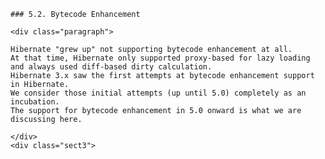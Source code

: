     ### 5.2. Bytecode Enhancement

    <div class="paragraph">

    Hibernate "grew up" not supporting bytecode enhancement at all.
    At that time, Hibernate only supported proxy-based for lazy loading and always used diff-based dirty calculation.
    Hibernate 3.x saw the first attempts at bytecode enhancement support in Hibernate.
    We consider those initial attempts (up until 5.0) completely as an incubation.
    The support for bytecode enhancement in 5.0 onward is what we are discussing here.

    </div>
    <div class="sect3">